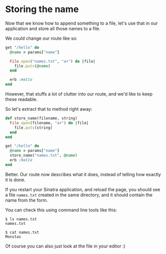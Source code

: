 # Storing the name

Now that we know how to append something to a file, let's use that in our
application and store all those names to a file.

We could change our route like so:

```ruby
get "/hello" do
  @name = params["name"]

  File.open("names.txt", "a+") do |file|
    file.puts(@name)
  end

  erb :hello
end
```

However, that stuffs a lot of clutter into our route, and we'd like to keep
these readable.

So let's extract that to method right away:

```ruby
def store_name(filename, string)
  File.open(filename, "a+") do |file|
    file.puts(string)
  end
end

get "/hello" do
  @name = params["name"]
  store_name("names.txt", @name)
  erb :hello
end
```

Better. Our route now describes what it does, instead of telling how exactly
it is done.

If you restart your Sinatra application, and reload the page, you should see
a file `names.txt` created in the same directory, and it should contain the
name from the form.

You can check this using command line tools like this:

```
$ ls names.txt
names.txt

$ cat names.txt
Monstas
```

Of course you can also just look at the file in your editor :)
